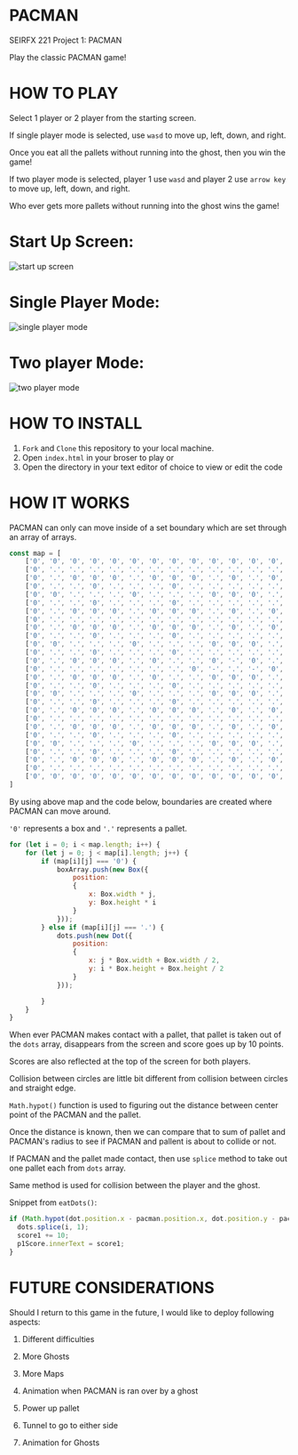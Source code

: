 # PACMAN

SEIRFX 221 Project 1: PACMAN

Play the classic PACMAN game!

# HOW TO PLAY

Select 1 player or 2 player from the starting screen.

If single player mode is selected, use `wasd` to move up, left, down, and right. 

Once you eat all the pallets without running into the ghost, then you win the game!

If two player mode is selected, player 1 use `wasd` and player 2 use `arrow key` to move up, left, down, and right.

Who ever gets more pallets without running into the ghost wins the game!

# Start Up Screen:

![start up screen](./img/startup.png)

# Single Player Mode:

![single player mode](./img/1p.png)

# Two player Mode: 

![two player mode](./img/2p.png)


# HOW TO INSTALL

1. `Fork` and `Clone` this repository to your local machine.
2. Open `index.html` in your broser to play or 
3. Open the directory in your text editor of choice to view or edit the code

# HOW IT WORKS
PACMAN can only can move inside of a set boundary which are set through an array of arrays.  
```javascript
const map = [
    ['0', '0', '0', '0', '0', '0', '0', '0', '0', '0', '0', '0', '0', '0', '0', '0', '0', '0', '0', '0', '0'],
    ['0', '.', '.', '.', '.', '.', '.', '.', '.', '.', '.', '.', '.', '.', '.', '.', '.', '.', '.', '.', '0'],
    ['0', '.', '0', '0', '0', '.', '0', '0', '0', '.', '0', '.', '0', '0', '0', '.', '0', '0', '0', '.', '0'],
    ['0', '.', '.', '0', '.', '.', '.', '0', '.', '.', '.', '.', '.', '0', '.', '.', '.', '0', '.', '.', '0'],
    ['0', '0', '.', '.', '.', '0', '.', '.', '.', '0', '0', '0', '.', '.', '.', '0', '.', '.', '.', '0', '0'],
    ['0', '.', '.', '0', '.', '.', '.', '0', '.', '.', '.', '.', '.', '0', '.', '.', '.', '0', '.', '.', '0'],
    ['0', '.', '0', '0', '0', '.', '0', '0', '0', '.', '0', '.', '0', '0', '0', '.', '0', '0', '0', '.', '0'],
    ['0', '.', '.', '.', '.', '.', '.', '.', '.', '.', '.', '.', '.', '.', '.', '.', '.', '.', '.', '.', '0'],
    ['0', '.', '0', '0', '0', '.', '0', '0', '0', '.', '0', '.', '0', '0', '0', '.', '0', '0', '0', '.', '0'],
    ['0', '.', '.', '0', '.', '.', '.', '0', '.', '.', '.', '.', '.', '0', '.', '.', '.', '0', '.', '.', '0'],
    ['0', '0', '.', '.', '.', '0', '.', '.', '.', '0', '0', '0', '.', '.', '.', '0', '.', '.', '.', '0', '0'],
    ['0', '.', '.', '0', '.', '.', '.', '0', '.', '.', '.', '.', '.', '0', '.', '.', '.', '0', '.', '.', '0'],
    ['0', '.', '0', '0', '0', '.', '0', '.', '.', '0', '-', '0', '.', '.', '0', '.', '0', '0', '0', '.', '0'],
    ['0', '.', '.', '.', '.', '.', '.', '.', '0', '-', '.', '-', '0', '.', '.', '.', '.', '.', '.', '.', '0'],
    ['0', '.', '0', '0', '0', '.', '0', '.', '.', '0', '0', '0', '.', '.', '0', '.', '0', '0', '0', '.', '0'],
    ['0', '.', '.', '0', '.', '.', '.', '0', '.', '.', '.', '.', '.', '0', '.', '.', '.', '0', '.', '.', '0'],
    ['0', '0', '.', '.', '.', '0', '.', '.', '.', '0', '0', '0', '.', '.', '.', '0', '.', '.', '.', '0', '0'],
    ['0', '.', '.', '0', '.', '.', '.', '0', '.', '.', '.', '.', '.', '0', '.', '.', '.', '0', '.', '.', '0'],
    ['0', '.', '0', '0', '0', '.', '0', '0', '0', '.', '0', '.', '0', '0', '0', '.', '0', '0', '0', '.', '0'],
    ['0', '.', '.', '.', '.', '.', '.', '.', '.', '.', '.', '.', '.', '.', '.', '.', '.', '.', '.', '.', '0'],
    ['0', '.', '0', '0', '0', '.', '0', '0', '0', '.', '0', '.', '0', '0', '0', '.', '0', '0', '0', '.', '0'],
    ['0', '.', '.', '0', '.', '.', '.', '0', '.', '.', '.', '.', '.', '0', '.', '.', '.', '0', '.', '.', '0'],
    ['0', '0', '.', '.', '.', '0', '.', '.', '.', '0', '0', '0', '.', '.', '.', '0', '.', '.', '.', '0', '0'],
    ['0', '.', '.', '0', '.', '.', '.', '0', '.', '.', '.', '.', '.', '0', '.', '.', '.', '0', '.', '.', '0'],
    ['0', '.', '0', '0', '0', '.', '0', '0', '0', '.', '0', '.', '0', '0', '0', '.', '0', '0', '0', '.', '0'],
    ['0', '.', '.', '.', '.', '.', '.', '.', '.', '.', '.', '.', '.', '.', '.', '.', '.', '.', '.', '.', '0'],
    ['0', '0', '0', '0', '0', '0', '0', '0', '0', '0', '0', '0', '0', '0', '0', '0', '0', '0', '0', '0', '0']
]
```
By using above map and the code below, boundaries are created where PACMAN can move around.

`'0'` represents a box and `'.'` represents a pallet.
```javascript
for (let i = 0; i < map.length; i++) {
    for (let j = 0; j < map[i].length; j++) {
        if (map[i][j] === '0') {
            boxArray.push(new Box({
                position:
                {
                    x: Box.width * j,
                    y: Box.height * i
                }
            }));
        } else if (map[i][j] === '.') {
            dots.push(new Dot({
                position:
                {
                    x: j * Box.width + Box.width / 2,
                    y: i * Box.height + Box.height / 2
                }
            }));

        }
    }
}
```
When ever PACMAN makes contact with a pallet, that pallet is taken out of the `dots` array, disappears from the screen and score goes up by 10 points.

Scores are also reflected at the top of the screen for both players.

Collision between circles are little bit different from collision between circles and straight edge.  

`Math.hypot()` function is used to figuring out the distance between center point of the PACMAN and the pallet.  

Once the distance is known, then we can compare that to sum of pallet and PACMAN's radius to see if PACMAN and pallent is about to collide or not. 

If PACMAN and the pallet made contact, then use `splice` method to take out one pallet each from `dots` array.

Same method is used for collision between the player and the ghost.

Snippet from `eatDots()`:
```javascript
if (Math.hypot(dot.position.x - pacman.position.x, dot.position.y - pacman.position.y) < dot.radius + pacman.radius) {
  dots.splice(i, 1);
  score1 += 10;
  p1Score.innerText = score1;
}
```



# FUTURE CONSIDERATIONS
Should I return to this game in the future, I would like to deploy following aspects:

1. Different difficulties

2. More Ghosts

3. More Maps

4. Animation when PACMAN is ran over by a ghost

5. Power up pallet

6. Tunnel to go to either side

7. Animation for Ghosts
